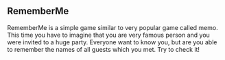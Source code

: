 ## RememberMe

RememberMe is a simple game similar to very popular game called memo. This time you have to imagine that you are very famous person and you were invited to a huge party. Everyone want to know you, but are you able to remember the names of all guests which you met. Try to check it!
